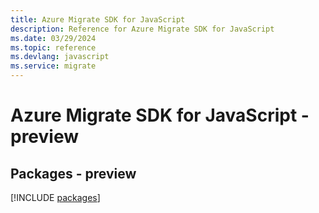 ```yaml
---
title: Azure Migrate SDK for JavaScript
description: Reference for Azure Migrate SDK for JavaScript
ms.date: 03/29/2024
ms.topic: reference
ms.devlang: javascript
ms.service: migrate
---
```

# Azure Migrate SDK for JavaScript - preview
## Packages - preview
[!INCLUDE [packages](migrate-index.md)]